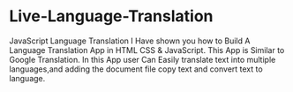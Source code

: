 # Live-Language-Translation
JavaScript Language Translation
I Have shown you  how to Build A Language Translation App in HTML CSS & JavaScript. This App is Similar to Google Translation. In this App user Can Easily translate  text into multiple languages,and adding the document file copy text and convert text to language. 

